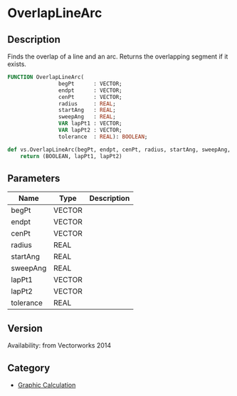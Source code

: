 # OverlapLineArc

## Description
Finds the overlap of a line and an arc. Returns the overlapping segment if it exists.

```pascal
FUNCTION OverlapLineArc(
				begPt      : VECTOR;
				endpt      : VECTOR;
				cenPt      : VECTOR;
				radius     : REAL;
				startAng   : REAL;
				sweepAng   : REAL;
				VAR lapPt1 : VECTOR;
				VAR lapPt2 : VECTOR;
				tolerance  : REAL): BOOLEAN;
```

```python
def vs.OverlapLineArc(begPt, endpt, cenPt, radius, startAng, sweepAng, tolerance):
    return (BOOLEAN, lapPt1, lapPt2)
```

## Parameters
|Name|Type|Description|
|---|---|---|
|begPt|VECTOR|   |
|endpt|VECTOR|   |
|cenPt|VECTOR|   |
|radius|REAL|   |
|startAng|REAL|   |
|sweepAng|REAL|   |
|lapPt1|VECTOR|   |
|lapPt2|VECTOR|   |
|tolerance|REAL|   |

## Version
Availability: from Vectorworks 2014

## Category
* [Graphic Calculation](../Categories/Graphic%20Calculation.md)
